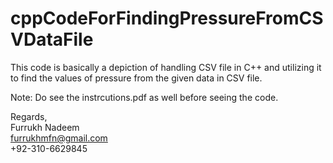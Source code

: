 # cppCodeForFindingPressureFromCSVDataFile
This code is basically a depiction of handling CSV file in C++ and utilizing it to find the values of pressure from the given data in CSV file.

Note: Do see the instrcutions.pdf as well before seeing the code. 


Regards, <br>
Furrukh Nadeem <br>
furrukhmfn@gmail.com <br>
+92-310-6629845

